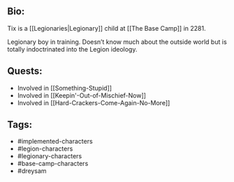 ## Bio:

Tix is a [[Legionaries|Legionary]] child at [[The Base Camp]] in 2281.

Legionary boy in training. Doesn’t know much about the outside world but is totally indoctrinated into the Legion ideology.

## Quests:

- Involved in [[Something-Stupid]]
- Involved in [[Keepin'-Out-of-Mischief-Now]]
- Involved in [[Hard-Crackers-Come-Again-No-More]]

## Tags:

- #implemented-characters
- #legion-characters
- #legionary-characters
- #base-camp-characters
- #dreysam